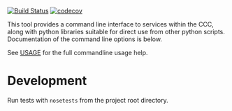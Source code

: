 [![Build Status](https://travis-ci.org/ohsu-computational-biology/ccc_client.svg?branch=master)](https://travis-ci.org/ohsu-computational-biology/ccc_client.svg?branch=master)
[![codecov](https://codecov.io/gh/ohsu-computational-biology/ccc_client/branch/master/graph/badge.svg)](https://codecov.io/gh/ohsu-computational-biology/ccc_client)

This tool provides a command line interface to services within the CCC, along with python libraries suitable for direct use from other python scripts.  Documentation of the command line options is below.

See [USAGE](./USAGE.txt) for the full commandline usage help.

# Development

Run tests with `nosetests` from the project root directory.

